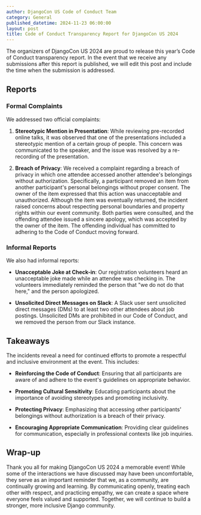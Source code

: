 ```yaml
---
author: DjangoCon US Code of Conduct Team
category: General
published_datetime: 2024-11-23 06:00:00
layout: post
title: Code of Conduct Transparency Report for DjangoCon US 2024
---
```


The organizers of DjangoCon US 2024 are proud to release this year’s Code of Conduct transparency report. In the event that we receive any submissions after this report is published, we will edit this post and include the time when the submission is addressed.

## Reports

### Formal Complaints
We addressed two official complaints:

1. **Stereotypic Mention in Presentation**: While reviewing pre-recorded online talks, it was observed that one of the presentations included a stereotypic mention of a certain group of people. This concern was communicated to the speaker, and the issue was resolved by a re-recording of the presentation.

2. **Breach of Privacy**: We received a complaint regarding a breach of privacy in which one attendee accessed another attendee's belongings without authorization. Specifically, a participant removed an item from another participant's personal belongings without proper consent. The owner of the item expressed that this action was unacceptable and unauthorized. Although the item was eventually returned, the incident raised concerns about respecting personal boundaries and property rights within our event community. Both parties were consulted, and the offending attendee issued a sincere apology, which was accepted by the owner of the item. The offending individual has committed to adhering to the Code of Conduct moving forward.

### Informal Reports
We also had informal reports:

- **Unacceptable Joke at Check-in**: Our registration volunteers heard an unacceptable joke made while an attendee was checking in. The volunteers immediately reminded the person that "we do not do that here," and the person apologized.

- **Unsolicited Direct Messages on Slack**: A Slack user sent unsolicited direct messages (DMs) to at least two other attendees about job postings. Unsolicited DMs are prohibited in our Code of Conduct, and we removed the person from our Slack instance.

## Takeaways
The incidents reveal a need for continued efforts to promote a respectful and inclusive environment at the event. This includes:

- **Reinforcing the Code of Conduct**: Ensuring that all participants are aware of and adhere to the event's guidelines on appropriate behavior.
  
- **Promoting Cultural Sensitivity**: Educating participants about the importance of avoiding stereotypes and promoting inclusivity.
  
- **Protecting Privacy**: Emphasizing that accessing other participants' belongings without authorization is a breach of their privacy.
  
- **Encouraging Appropriate Communication**: Providing clear guidelines for communication, especially in professional contexts like job inquiries.

## Wrap-up
Thank you all for making DjangoCon US 2024 a memorable event! While some of the interactions we have discussed may have been uncomfortable, they serve as an important reminder that we, as a community, are continually growing and learning. By communicating openly, treating each other with respect, and practicing empathy, we can create a space where everyone feels valued and supported. Together, we will continue to build a stronger, more inclusive Django community.
